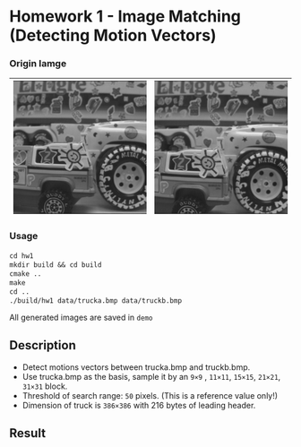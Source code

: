 # Homework 1 - Image Matching (Detecting Motion Vectors)
### Origin Iamge
|![trucka](data/trucka.bmp)|![truckb](data/truckb.bmp)|
|-|-|

### Usage
```
cd hw1
mkdir build && cd build
cmake ..
make
cd ..
./build/hw1 data/trucka.bmp data/truckb.bmp
```
All generated images are saved in `demo`

## Description
* Detect motions vectors between trucka.bmp and truckb.bmp.
* Use trucka.bmp as the basis, sample it by an `9×9` , `11×11`, `15×15`, `21×21`, `31×31` block.
* Threshold of search range: `50` pixels. (This is a reference value only!)
* Dimension of truck is `386×386` with 216 bytes of leading header.

## Result